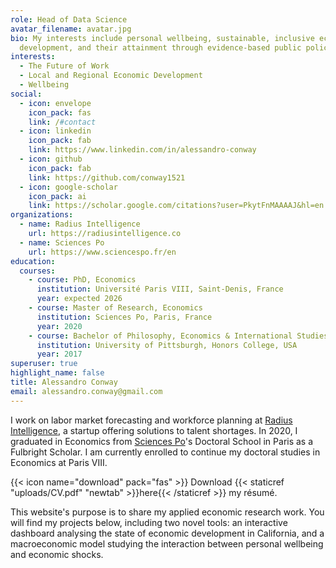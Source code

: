 ```yaml
---
role: Head of Data Science
avatar_filename: avatar.jpg
bio: My interests include personal wellbeing, sustainable, inclusive economic
  development, and their attainment through evidence-based public policy.
interests:
  - The Future of Work
  - Local and Regional Economic Development
  - Wellbeing
social:
  - icon: envelope
    icon_pack: fas
    link: /#contact
  - icon: linkedin
    icon_pack: fab
    link: https://www.linkedin.com/in/alessandro-conway
  - icon: github
    icon_pack: fab
    link: https://github.com/conway1521
  - icon: google-scholar
    icon_pack: ai
    link: https://scholar.google.com/citations?user=PkytFnMAAAAJ&hl=en 
organizations:
  - name: Radius Intelligence
    url: https://radiusintelligence.co
  - name: Sciences Po
    url: https://www.sciencespo.fr/en
education:
  courses:
    - course: PhD, Economics
      institution: Université Paris VIII, Saint-Denis, France
      year: expected 2026
    - course: Master of Research, Economics
      institution: Sciences Po, Paris, France
      year: 2020
    - course: Bachelor of Philosophy, Economics & International Studies (double major)
      institution: University of Pittsburgh, Honors College, USA
      year: 2017
superuser: true
highlight_name: false
title: Alessandro Conway
email: alessandro.conway@gmail.com
---
```



I work on labor market forecasting and workforce planning at [Radius Intelligence](https://radiusintelligence.co), a startup offering solutions to talent shortages. In 2020, I graduated in Economics from [Sciences Po](https://www.sciencespo.fr/ecole-doctorale/en/actualites/alessandro-conway-class-2020.html)'s Doctoral School in Paris as a Fulbright Scholar. I am currently enrolled to continue my doctoral studies in Economics at Paris VIII.

{{< icon name="download" pack="fas" >}} Download {{< staticref "uploads/CV.pdf" "newtab" >}}here{{< /staticref >}} my résumé.

This website's purpose is to share my applied economic research work. You will find my projects below, including two novel tools: an interactive dashboard analysing the state of economic development in California, and a macroeconomic model studying the interaction between personal wellbeing and economic shocks.
